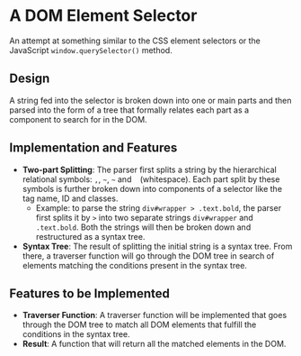 # A DOM Element Selector
An attempt at something similar to the CSS element selectors or the JavaScript ```window.querySelector()``` method.

## Design
A string fed into the selector is broken down into one or main parts and then parsed into the form of a tree that formally relates each part as a component to search for in the DOM.

## Implementation and Features
* **Two-part Splitting**: The parser first splits a string by the hierarchical relational symbols: ```,```, ```~```, ```~``` and ``` ``` (whitespace). Each part split by these symbols is further broken down into components of a selector like the tag name, ID and classes.
  * Example: to parse the string ```div#wrapper > .text.bold```, the parser first splits it by ```>``` into two separate strings ```div#wrapper``` and ```.text.bold```. Both the strings will then be broken down and restructured as a syntax tree.
* **Syntax Tree**: The result of splitting the initial string is a syntax tree. From there, a traverser function will go through the DOM tree in search of elements matching the conditions present in the syntax tree.

## Features to be Implemented
* **Traverser Function**: A traverser function will be implemented that goes through the DOM tree to match all DOM elements that fulfill the conditions in the syntax tree.
* **Result**: A function that will return all the matched elements in the DOM.
